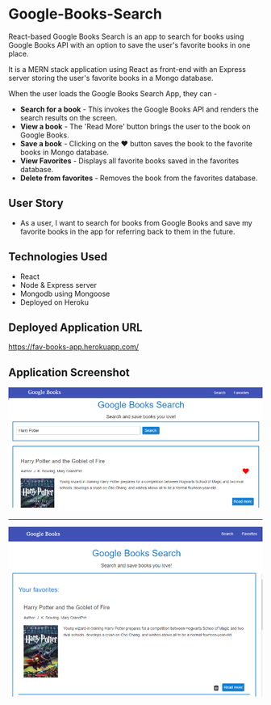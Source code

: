 # Google-Books-Search
React-based Google Books Search is an app to search for books using Google Books API with an option to save the user's favorite books in one place.

It is a MERN stack application using React as front-end with an Express server storing the user's favorite books in a Mongo database.

When the user loads the Google Books Search App, they can -
   * __Search for a book__ - This invokes the Google Books API and renders the search results on the screen. 
   * __View a book__ - The 'Read More' button brings the user to the book on Google Books.
   * __Save a book__ - Clicking on the :heart: button saves the book to the favorite books in Mongo database.
   * __View Favorites__ - Displays all favorite books saved in the favorites database. 
   * __Delete from favorites__ - Removes the book from the favorites database.

## User Story

* As a user, I want to search for books from Google Books and save my favorite books in the app for referring back to them in the future.

## Technologies Used

 * React
 * Node & Express server
 * Mongodb using Mongoose 
 * Deployed on Heroku

## Deployed Application URL 

https://fav-books-app.herokuapp.com/

## Application Screenshot
![Project Snapshot](https://github.com/ananya92/My-Portfolio/blob/master/src/components/projects/img/pr3_1.PNG)
***
![Project Snapshot](https://github.com/ananya92/My-Portfolio/blob/master/src/components/projects/img/pr3_2.PNG)
